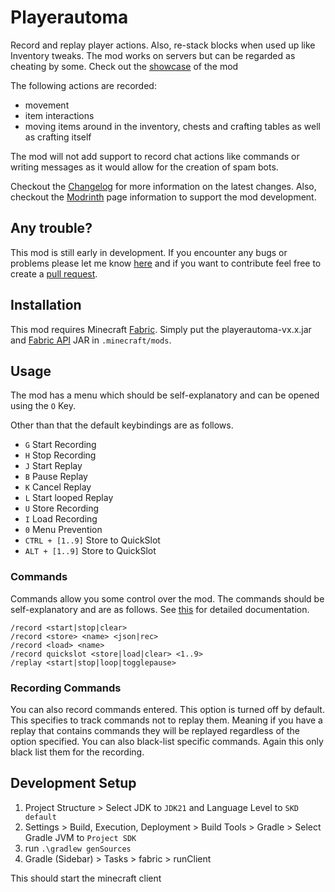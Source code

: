 # Playerautoma
Record and replay player actions. Also, re-stack blocks when used up like Inventory tweaks. The mod works on servers but can be regarded as cheating by some.
Check out the [showcase](https://www.youtube.com/watch?v=FE1yiPbejaU) of the mod

The following actions are recorded:
 * movement
 * item interactions
 * moving items around in the inventory, chests and crafting tables as well as crafting itself

The mod will not add support to record chat actions like commands or writing messages as it would allow for the creation of spam bots.

Checkout the [Changelog](Changelog.md) for more information on the latest changes.
Also, checkout the [Modrinth](https://modrinth.com/mod/playerautoma) page information to support the mod development.
## Any trouble?
This mod is still early in development.
If you encounter any bugs or problems please let me know [here](https://github.com/jaszlo/Playerautoma/issues) and if you want to contribute feel free to create a [pull request](https://github.com/jaszlo/Playerautoma/pulls).

## Installation
This mod requires Minecraft [Fabric](https://fabricmc.net/). Simply put the playerautoma-vx.x.jar and  [Fabric API](https://modrinth.com/mod/fabric-api) JAR in `.minecraft/mods`.

## Usage
The mod has a menu which should be self-explanatory and can be opened using the `O` Key.

Other than that the default keybindings are as follows.
- `G`  Start Recording
- `H`  Stop Recording
- `J`   Start Replay
- `B` Pause Replay
- `K`  Cancel Replay
- `L`  Start looped Replay
- `U`  Store Recording
- `I`   Load Recording
- `0` Menu Prevention
- `CTRL + [1..9]` Store to QuickSlot
- `ALT + [1..9]` Store to QuickSlot

### Commands
Commands allow you some control over the mod. 
The commands should be self-explanatory and are as follows. See [this](documentation/commands.md) for detailed documentation.
```
/record <start|stop|clear>
/record <store> <name> <json|rec>
/record <load> <name>
/record quickslot <store|load|clear> <1..9>
/replay <start|stop|loop|togglepause>
```

### Recording Commands
You can also record commands entered. This option is turned off by default.
This specifies to track commands not to replay them. Meaning if you have a replay that contains
commands they will be replayed regardless of the option specified.
You can also black-list specific commands. Again this only black list them for the recording.

## Development Setup

1. Project Structure > Select JDK to `JDK21` and Language Level to `SKD default`
2. Settings > Build, Execution, Deployment > Build Tools > Gradle > Select Gradle JVM to `Project SDK`
3. run `.\gradlew genSources`
4. Gradle (Sidebar) > Tasks > fabric > runClient

This should start the minecraft client
